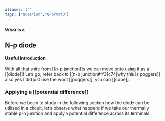 ```yaml
---
aliases: [""]
tags: ["Question","QFormat3"]
---
```


#### What is a
## N-p diode
#### Useful introduction
With all that shite from [[n-p junction]]s we can move onto using it as a [[diode]]! Lets go, refer back to [[n-p junction#^f31c74|why this is poggers]] also yes I did just use the word [[poggers]], you can [[cope]].

### Applying a [[potential difference]]
Before we begin to study in the following section how the diode can be utilised in a circuit, let’s observe what happens if we take our thermally stable p-n junction and apply a potential difference across its terminals.
